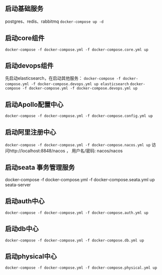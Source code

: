 ## 启动基础服务
postgres、redis、rabbitmq
`docker-compose up -d`

## 启动core组件
`docker-compose -f docker-compose.yml -f docker-compose.core.yml up`

## 启动devops组件
 先启动elasticsearch，在启动其他服务：
`docker-compose -f docker-compose.yml -f docker-compose.devops.yml up elasticsearch`
`docker-compose -f docker-compose.yml -f docker-compose.devops.yml up`

## 启动Apollo配置中心

`docker-compose -f docker-compose.yml -f docker-compose.config.yml up`

## 启动阿里注册中心

`docker-compose -f docker-compose.yml -f docker-compose.nacos.yml up`
访问http://localhost:8848/nacos ， 用户名/密码: nacos/nacos

## 启动seata 事务管理服务
docker-compose -f docker-compose.yml -f docker-compose.seata.yml up seata-server

## 启动auth中心

`docker-compose -f docker-compose.yml -f docker-compose.auth.yml up`

## 启动db中心

`docker-compose -f docker-compose.yml -f docker-compose.db.yml up`

## 启动physical中心

`docker-compose -f docker-compose.yml -f docker-compose.physical.yml up`